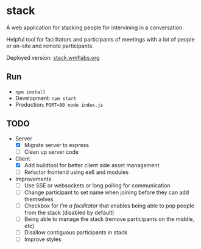stack
=====

A web application for stacking people for intervining in a conversation.

Helpful tool for facilitators and participants of meetings with a lot of people
or on-site and remote participants.

Deployed version: [stack.wmflabs.org](http://stack.wmflabs.org)

Run
---

* `npm install`
* Development: `npm start`
* Production: `PORT=80 node index.js`

TODO
----

* Server
  * [x] Migrate server to express
  * [ ] Clean up server code
* Client
  * [x] Add buildtool  for better client side asset management
  * [ ] Refactor frontend using es6 and modules
* Improvements
  * [ ] Use SSE or websockets or long polling for communication
  * [ ] Change participant to set name when joining before they can add
    themselves
  * [ ] Checkbox for *I'm a facilitator* that enables being able to pop people
    from the stack (disabled by default)
  * [ ] Being able to manage the stack (remove participants on the middle, etc)
  * [ ] Disallow contiguous participants in stack
  * [ ] Improve styles
